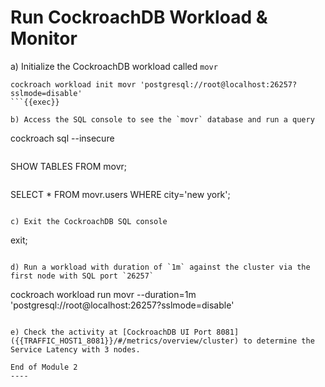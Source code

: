 # Run CockroachDB Workload & Monitor

a) Initialize the CockroachDB workload called `movr`

```
cockroach workload init movr 'postgresql://root@localhost:26257?sslmode=disable'
```{{exec}}

b) Access the SQL console to see the `movr` database and run a query

```
cockroach sql --insecure
```{{exec}}

```
SHOW TABLES FROM movr;
```{{exec}}

```
SELECT * FROM movr.users WHERE city='new york';
```{{exec}}

c) Exit the CockroachDB SQL console

```
exit;
```{{exec}}

d) Run a workload with duration of `1m` against the cluster via the first node with SQL port `26257`

```
cockroach workload run movr --duration=1m 'postgresql://root@localhost:26257?sslmode=disable'
```{{exec}}

e) Check the activity at [CockroachDB UI Port 8081]({{TRAFFIC_HOST1_8081}}/#/metrics/overview/cluster) to determine the Service Latency with 3 nodes.

End of Module 2
----